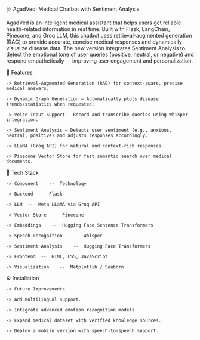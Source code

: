 🩺 AgadVed: Medical Chatbot with Sentiment Analysis

AgadVed is an intelligent medical assistant that helps users get reliable health-related information in real time. Built with Flask, LangChain, Pinecone, and Groq LLM, this chatbot uses retrieval-augmented generation (RAG) to provide accurate, concise medical responses and dynamically visualize disease data.
The new version integrates Sentiment Analysis to detect the emotional tone of user queries (positive, neutral, or negative) and respond empathetically — improving user engagement and personalization.

🚀 Features
    
    -> Retrieval-Augmented Generation (RAG) for context-aware, precise medical answers.
    
    -> Dynamic Graph Generation – Automatically plots disease trends/statistics when requested.
    
    -> Voice Input Support – Record and transcribe queries using Whisper integration.
    
    -> Sentiment Analysis – Detects user sentiment (e.g., anxious, neutral, positive) and adjusts responses accordingly.
    
    -> LLaMA (Groq API) for natural and context-rich responses.
    
    -> Pinecone Vector Store for fast semantic search over medical documents.

🧩 Tech Stack

    -> Component	--  Technology
    
    -> Backend	--  Flask
    
    -> LLM	--  Meta LLaMA via Groq API
    
    -> Vector Store  --	 Pinecone
    
    -> Embeddings	 --  Hugging Face Sentence Transformers
    
    -> Speech Recognition	 --  Whisper
    
    -> Sentiment Analysis	 --  Hugging Face Transformers

    -> Frontend	 --  HTML, CSS, JavaScript
    
    -> Visualization	--  Matplotlib / Seaborn
    
⚙️ Installation
    
    -> Future Improvements
    
    -> Add multilingual support.
    
    -> Integrate advanced emotion recognition models.
    
    -> Expand medical dataset with verified knowledge sources.
    
    -> Deploy a mobile version with speech-to-speech support.
